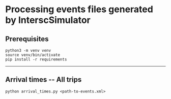 # Processing events files generated by InterscSimulator #

## Prerequisites ##
```
python3 -m venv venv
source venv/bin/activate
pip install -r requirements
```

---

## Arrival times -- All trips ##
```
python arrival_times.py <path-to-events.xml>
```
